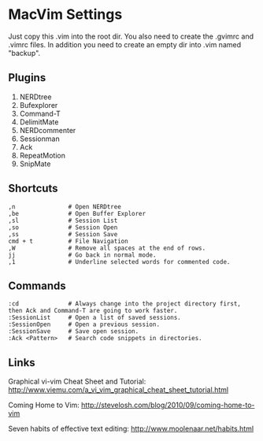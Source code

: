 MacVim Settings
===============

Just copy this .vim into the root dir. You also need to create the .gvimrc and .vimrc files. In addition you need to create an empty dir into .vim named "backup".


Plugins
-------

1. NERDtree
2. Bufexplorer
3. Command-T
4. DelimitMate
5. NERDcommenter
6. Sessionman
7. Ack
8. RepeatMotion
9. SnipMate


Shortcuts
---------

    ,n               # Open NERDtree
    ,be              # Open Buffer Explorer
    ,sl              # Session List
    ,so              # Session Open
    ,ss              # Session Save
    cmd + t          # File Navigation
    ,W               # Remove all spaces at the end of rows.
    jj               # Go back in normal mode.
    ,1               # Underline selected words for commented code.


Commands
--------

    :cd              # Always change into the project directory first, then Ack and Command-T are going to work faster.
    :SessionList     # Open a list of saved sessions.
    :SessionOpen     # Open a previous session.
    :SessionSave     # Save open session.
    :Ack <Pattern>   # Search code snippets in directories.


Links
-----

Graphical vi-vim Cheat Sheet and Tutorial:
    http://www.viemu.com/a_vi_vim_graphical_cheat_sheet_tutorial.html

Coming Home to Vim:
    http://stevelosh.com/blog/2010/09/coming-home-to-vim

Seven habits of effective text editing:
    http://www.moolenaar.net/habits.html
